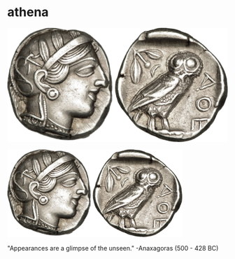 # athena

![alt text](/imgs/athena_and_owl.jpg "Athena and Owl" )

<img src="/imgs/athena_and_owl.jpg" alt="athena coin"
  title="athena" width="400" height="200" />


"Appearances are a glimpse of the unseen."
-Anaxagoras (500 - 428 BC)


